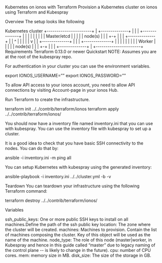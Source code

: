 Kubernetes on ionos with Terraform
Provision a Kubernetes cluster on ionos using Terraform and Kubespray

Overview
The setup looks like following

   Kubernetes cluster
+-----------------------+
|   +--------------+    |
|   | +--------------+  |
|   | |              |  |
|   | | Master/etcd  |  |
|   | | node(s)      |  |
|   +-+              |  |
|     +--------------+  |
|           ^           |
|           |           |
|           v           |
|   +--------------+    |
|   | +--------------+  |
|   | |              |  |
|   | |    Worker    |  |
|   | |    node(s)   |  |
|   +-+              |  |
|     +--------------+  |
+-----------------------+
Requirements
Terraform 0.13.0 or newer
Quickstart
NOTE: Assumes you are at the root of the kubespray repo.

For authentication in your cluster you can use the environment variables.

export IONOS_USERNAME=”<put your IONOS username here>”
export IONOS_PASSWORD=”<put your IONOS password here>”

To allow API access to your ionos account, you need to allow API connections by visiting Account-page in your ionos Hub.


Run Terraform to create the infrastructure.

terraform init ../../contrib/terraform/ionos
terraform apply ../../contrib/terraform/ionos/

You should now have a inventory file named inventory.ini that you can use with kubespray. You can use the inventory file with kubespray to set up a cluster.

It is a good idea to check that you have basic SSH connectivity to the nodes. You can do that by:

ansible -i inventory.ini -m ping all

You can setup Kubernetes with kubespray using the generated inventory:

ansible-playbook -i inventory.ini ../../cluster.yml -b -v

Teardown
You can teardown your infrastructure using the following Terraform command:

terraform destroy ../../contrib/terraform/ionos/
      
Variables


ssh_public_keys: One or more public SSH keys to install on all machines.Define the path of the ssh public key
location: The zone where the cluster will be created. 
machines: Machines to provision. Contain the list of machines composing the cluster. Key of this object will be used as the name of the machine.
node_type: The role of this node (master|worker, in Kubespray and hence in this guide called “master” due to legacy naming of the control plane -- is likely to change in the future).
cpu: number of CPU cores.
mem: memory size in MB.
disk_size: The size of the storage in GB.
